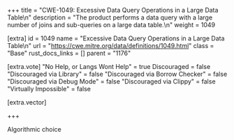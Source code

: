 +++
title = "CWE-1049: Excessive Data Query Operations in a Large Data Table\n"
description = "The product performs a data query with a large number of joins and sub-queries on a large data table.\n"
weight = 1049

[extra]
id = 1049
name = "Excessive Data Query Operations in a Large Data Table\n"
url = "https://cwe.mitre.org/data/definitions/1049.html"
class = "Base"
rust_docs_links = []
parent = "1176"

[extra.vote]
"No Help, or Langs Wont Help" = true
Discouraged = false
"Discouraged via Library" = false
"Discouraged via Borrow Checker" = false
"Discouraged via Debug Mode" = false
"Discouraged via Clippy" = false
"Virtually Impossible" = false

[extra.vector]

+++

Algorithmic choice